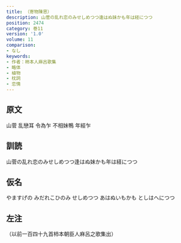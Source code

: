 ```yaml
---
title: （寄物陳思）
description: 山菅の乱れ恋のみせしめつつ逢はぬ妹かも年は経につつ
position: 2474
category: 巻11
version: '1.0'
volume: 11
comparison:
- なし
keywords:
- 作者：柿本人麻呂歌集
- 略体
- 植物
- 枕詞
- 恋情
---
```


## 原文

山菅 乱戀耳 令為乍 不相妹鴨 年經乍

## 訓読

山菅の乱れ恋のみせしめつつ逢はぬ妹かも年は経につつ

## 仮名

やますげの みだれこひのみ せしめつつ あはぬいもかも としはへにつつ

## 左注

（以前一百四十九首柿本朝臣人麻呂之歌集出）
